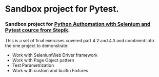 # Sandbox project for Pytest.

### Sandbox project for [Python Authomation with Selenium and Pytest cource from Stepik](https://stepik.org/course/575).
This is a set of final exercises covered part 4.2 and 4.3 and combined into the one project to demonstrate:
* Work with SeleniumWeb Driver framework
* Work with Page Object pattern
* Test Parametrization
* Work with custom and builtin Fixtures

